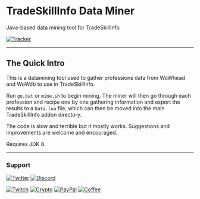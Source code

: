 # TradeSkillInfo Data Miner

Java-based data mining tool for TradeSkillInfo

[![Tracker](https://img.shields.io/github/issues/ravendwyr/tradeskillinfo_dataminer.svg?label=Issues&logo=github&maxAge=600&style=popout)](https://github.com/Ravendwyr/TradeSkillInfo_DataMiner/issues)

***

## The Quick Intro

This is a datamining tool used to gather professions data from WoWhead and WoWdb to use in TradeSkillInfo.

Run `go.bat` or `mine.sh` to begin mining.  The miner will then go through each profession and recipe one by one gathering information and export the results to a `Data.lua` file, which can then be moved into the main TradeSkillInfo addon directory.

The code is slow and terrible but it mostly works.  Suggestions and improvements are welcome and encouraged.

Requires JDK 8.

***

### Support

[![Twitter](https://img.shields.io/twitter/follow/ravendwyr.svg?label=Twitter&logo=twitter&maxAge=600&style=popout)](https://twitter.com/Ravendwyr)
[![Discord](https://img.shields.io/discord/299308204393889802.svg?label=Discord&logo=discord&maxAge=600&style=popout)](https://top.gg/servers/299308204393889802)

[![Twitch](https://img.shields.io/badge/Twitch-subscribe-yellow.svg?&logo=twitch)](https://www.twitch.tv/subs/ravendwyr)
[![Crypto](https://img.shields.io/badge/ETH-send-yellow.svg?&logo=ethereum)](https://etherscan.io/address/0x332224Ed82264298B3DC68dAcf643E8Df4abDCC3)
[![PayPal](https://img.shields.io/badge/PayPal-donate-yellow.svg?logo=paypal)](https://www.paypal.me/Ravendwyr/5gbp)
[![Coffee](https://img.shields.io/badge/Kofi-buy-yellow.svg?logo=ko-fi)](https://ko-fi.com/Ravendwyr)
